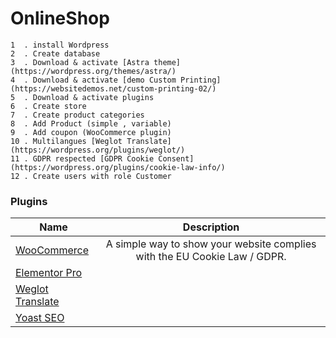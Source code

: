 # OnlineShop

```
1  . install Wordpress
2  . Create database
3  . Download & activate [Astra theme](https://wordpress.org/themes/astra/)
4  . Download & activate [demo Custom Printing](https://websitedemos.net/custom-printing-02/)
5  . Download & activate plugins
6  . Create store
7  . Create product categories 
8  . Add Product (simple , variable)
9  . Add coupon (WooCommerce plugin)
10 . Multilangues [Weglot Translate](https://wordpress.org/plugins/weglot/)
11 . GDPR respected [GDPR Cookie Consent](https://wordpress.org/plugins/cookie-law-info/)
12 . Create users with role Customer
```
### Plugins
| Name          | Description |
| ------------- |:-------------:|
|[WooCommerce](https://wordpress.org/plugins/woocommerce/) | A simple way to show your website complies with the EU Cookie Law / GDPR.|
|[Elementor Pro](https://wordpress.org/plugins/elementor/) ||Elementor Pro brings a whole new design experience to WordPress. Customize your entire theme: header, footer, single post, archive and 404 page, all with one page builder.|
|[Weglot Translate](https://wordpress.org/plugins/weglot/)||Translate your website into multiple languages in minutes without doing any coding. Fully SEO compatible.|
|[Yoast SEO](https://wordpress.org/plugins/wordpress-seo/)||The first true all-in-one SEO solution for WordPress, including on-page content analysis, XML sitemaps and much more.|